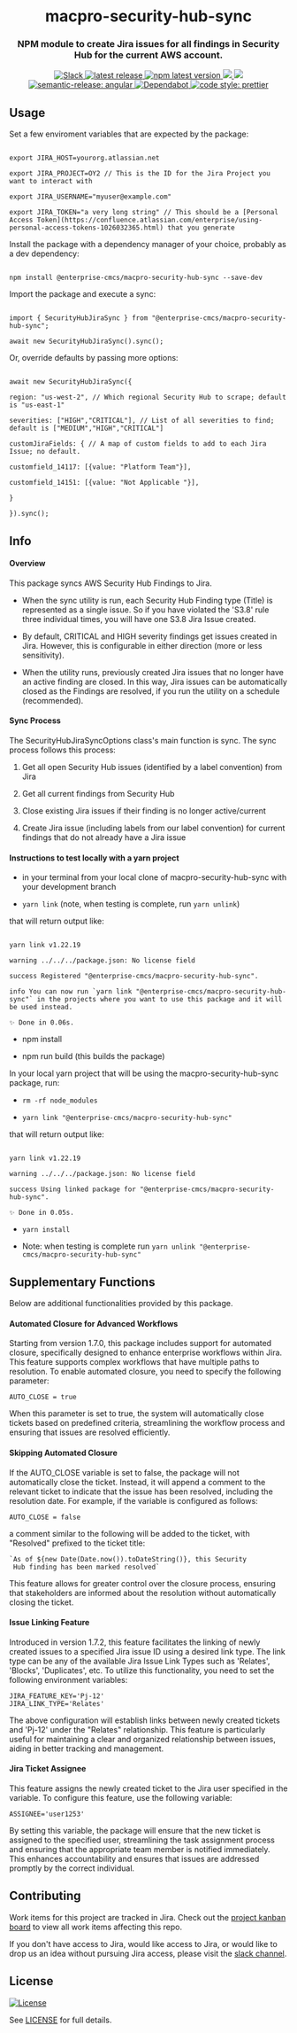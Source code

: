 
<h1  align="center"  style="border-bottom: none;">macpro-security-hub-sync</h1>

<h3  align="center">NPM module to create Jira issues for all findings in Security Hub for the current AWS account.</h3>

<p  align="center">

<a  href="https://cmsgov.slack.com/archives/C04MBTV136X">

<img  alt="Slack"  src="https://img.shields.io/badge/Slack-channel-purple.svg">

</a>

<a  href="https://github.com/Enterprise-CMCS/macpro-security-hub-sync/releases/latest">

<img  alt="latest release"  src="https://img.shields.io/github/release/Enterprise-CMCS/macpro-security-hub-sync.svg">

</a>

<a  href="https://www.npmjs.com/package/@enterprise-cmcs/macpro-security-hub-sync">

<img  alt="npm latest version"  src="https://img.shields.io/npm/v/@enterprise-cmcs/macpro-security-hub-sync/latest.svg">

</a>

<a  href="https://codeclimate.com/github/Enterprise-CMCS/macpro-security-hub-sync/maintainability">

<img  src="https://api.codeclimate.com/v1/badges/c8dfe630c7857d3ce591/maintainability"  />

</a>

<a  href="https://codeclimate.com/github/Enterprise-CMCS/macpro-security-hub-sync/test_coverage">

<img  src="https://api.codeclimate.com/v1/badges/c8dfe630c7857d3ce591/test_coverage"  />

</a>

<a  href="https://github.com/semantic-release/semantic-release">

<img  alt="semantic-release: angular"  src="https://img.shields.io/badge/semantic--release-angular-e10079?logo=semantic-release">

</a>

<a  href="https://dependabot.com/">

<img  alt="Dependabot"  src="https://badgen.net/badge/Dependabot/enabled/green?icon=dependabot">

</a>

<a  href="https://github.com/prettier/prettier">

<img  alt="code style: prettier"  src="https://img.shields.io/badge/code_style-prettier-ff69b4.svg?style=flat-square">

</a>

</p>

  

## Usage

  

Set a few enviroment variables that are expected by the package:

  

```

export JIRA_HOST=yourorg.atlassian.net

export JIRA_PROJECT=OY2 // This is the ID for the Jira Project you want to interact with

export JIRA_USERNAME="myuser@example.com"

export JIRA_TOKEN="a very long string" // This should be a [Personal Access Token](https://confluence.atlassian.com/enterprise/using-personal-access-tokens-1026032365.html) that you generate

```

  

Install the package with a dependency manager of your choice, probably as a dev dependency:

  

```

npm install @enterprise-cmcs/macpro-security-hub-sync --save-dev

```

  

Import the package and execute a sync:

  

```

import { SecurityHubJiraSync } from "@enterprise-cmcs/macpro-security-hub-sync";

await new SecurityHubJiraSync().sync();

```

  

Or, override defaults by passing more options:

  

```

await new SecurityHubJiraSync({

region: "us-west-2", // Which regional Security Hub to scrape; default is "us-east-1"

severities: ["HIGH","CRITICAL"], // List of all severities to find; default is ["MEDIUM","HIGH","CRITICAL"]

customJiraFields: { // A map of custom fields to add to each Jira Issue; no default.

customfield_14117: [{value: "Platform Team"}],

customfield_14151: [{value: "Not Applicable "}],

}

}).sync();

```

  

## Info

  

#### Overview

  

This package syncs AWS Security Hub Findings to Jira.

  

- When the sync utility is run, each Security Hub Finding type (Title) is represented as a single issue. So if you have violated the 'S3.8' rule three individual times, you will have one S3.8 Jira Issue created.

- By default, CRITICAL and HIGH severity findings get issues created in Jira. However, this is configurable in either direction (more or less sensitivity).

- When the utility runs, previously created Jira issues that no longer have an active finding are closed. In this way, Jira issues can be automatically closed as the Findings are resolved, if you run the utility on a schedule (recommended).

  

#### Sync Process

  

The SecurityHubJiraSyncOptions class's main function is sync. The sync process follows this process:

  

1. Get all open Security Hub issues (identified by a label convention) from Jira

2. Get all current findings from Security Hub

3. Close existing Jira issues if their finding is no longer active/current

4. Create Jira issue (including labels from our label convention) for current findings that do not already have a Jira issue

  

#### Instructions to test locally with a yarn project

  

- in your terminal from your local clone of macpro-security-hub-sync with your development branch

-  `yarn link` (note, when testing is complete, run `yarn unlink`)

that will return output like:

  

```

yarn link v1.22.19

warning ../../../package.json: No license field

success Registered "@enterprise-cmcs/macpro-security-hub-sync".

info You can now run `yarn link "@enterprise-cmcs/macpro-security-hub-sync"` in the projects where you want to use this package and it will be used instead.

✨ Done in 0.06s.

```

  

- npm install

- npm run build (this builds the package)

  

In your local yarn project that will be using the macpro-security-hub-sync package, run:

  

-  `rm -rf node_modules`

-  `yarn link "@enterprise-cmcs/macpro-security-hub-sync"`

that will return output like:

  

```

yarn link v1.22.19

warning ../../../package.json: No license field

success Using linked package for "@enterprise-cmcs/macpro-security-hub-sync".

✨ Done in 0.05s.

```

  

-  `yarn install`

- Note: when testing is complete run `yarn unlink "@enterprise-cmcs/macpro-security-hub-sync"`


## Supplementary Functions
Below are additional functionalities provided by this package.

#### Automated Closure for Advanced Workflows 
Starting from version 1.7.0, this package includes support for automated closure, specifically designed to enhance enterprise workflows within Jira. This feature supports complex workflows that have multiple paths to resolution. To enable automated closure, you need to specify the following parameter:
```
AUTO_CLOSE = true
```
When this parameter is set to true, the system will automatically close tickets based on predefined criteria, streamlining the workflow process and ensuring that issues are resolved efficiently.

#### Skipping Automated Closure
If the AUTO_CLOSE variable is set to false, the package will not automatically close the ticket. Instead, it will append a comment to the relevant ticket to indicate that the issue has been resolved, including the resolution date. For example, if the variable is configured as follows:

```
AUTO_CLOSE = false
```
a comment similar to the following will be added to the ticket, with "Resolved" prefixed to the ticket title:
```
`As of ${new Date(Date.now()).toDateString()}, this Security
 Hub finding has been marked resolved`
```
This feature allows for greater control over the closure process, ensuring that stakeholders are informed about the resolution without automatically closing the ticket.

#### Issue Linking Feature
Introduced in version 1.7.2, this feature facilitates the linking of newly created issues to a specified Jira issue ID using a desired link type. The link type can be any of the available Jira Issue Link Types such as 'Relates', 'Blocks', 'Duplicates', etc. To utilize this functionality, you need to set the following environment variables:
```
JIRA_FEATURE_KEY='Pj-12'
JIRA_LINK_TYPE='Relates'
```

The above configuration will establish links between newly created tickets and 'Pj-12' under the "Relates" relationship. This feature is particularly useful for maintaining a clear and organized relationship between issues, aiding in better tracking and management.

#### Jira Ticket Assignee
This feature assigns the newly created ticket to the Jira user specified in the variable. To configure this feature, use the following variable:
```
ASSIGNEE='user1253'
```
By setting this variable, the package will ensure that the new ticket is assigned to the specified user, streamlining the task assignment process and ensuring that the appropriate team member is notified immediately. This enhances accountability and ensures that issues are addressed promptly by the correct individual.

## Contributing

  

Work items for this project are tracked in Jira. Check out the [project kanban board](https://qmacbis.atlassian.net/jira/software/c/projects/OY2/boards/251) to view all work items affecting this repo.

  

If you don't have access to Jira, would like access to Jira, or would like to drop us an idea without pursuing Jira access, please visit the [slack channel](https://cmsgov.slack.com/archives/C04MBTV136X).

  

## License

  

[![License](https://img.shields.io/badge/License-CC0--1.0--Universal-blue.svg)](https://creativecommons.org/publicdomain/zero/1.0/legalcode)

  

See [LICENSE](LICENSE) for full details.
